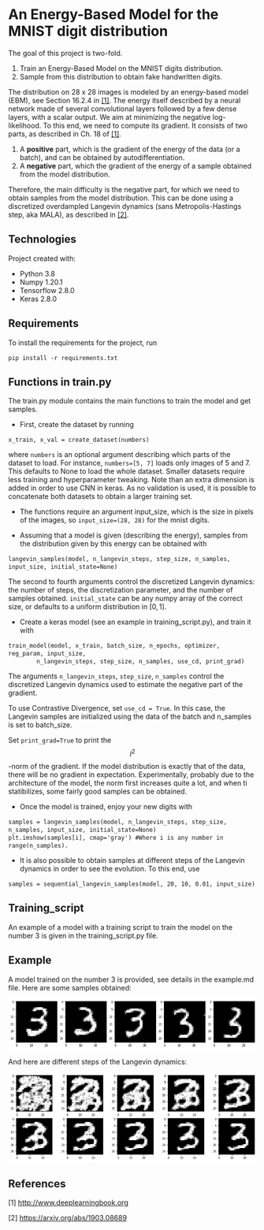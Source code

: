 # An Energy-Based Model for the MNIST digit distribution

The goal of this project is two-fold.

1. Train an Energy-Based Model on the MNIST digits distribution.
2. Sample from this distribution to obtain fake handwritten digits.

The distribution on 28 x 28 images is modeled by an energy-based model (EBM), see Section 16.2.4 in [[1]](#1). The energy itself described by a neural network made of several convolutional layers followed by a few dense layers, with a scalar output. We aim at minimizing the negative log-likelihood. To this end, we need to compute its gradient. It consists of two parts, as described in Ch. 18 of [[1]](#1).

1. A **positive** part, which is the gradient of the energy of the data (or a batch), and can be obtained by autodifferentiation.
2. A **negative** part, which the gradient of the energy of a sample obtained from the model distribution.

Therefore, the main difficulty is the negative part, for which we need to obtain samples from the model distribution. This can be done using a discretized overdampled Langevin dynamics (sans Metropolis-Hastings step, aka MALA), as described in [[2]](#2).

## Technologies

Project created with:
- Python 3.8
- Numpy 1.20.1
- Tensorflow 2.8.0
- Keras 2.8.0

## Requirements

To install the requirements for the project, run
```
pip install -r requirements.txt
```

## Functions in train.py

The train.py module contains the main functions to train the model and get samples.

- First, create the dataset by running

```
x_train, x_val = create_dataset(numbers)
```

where `numbers` is an optional argument describing which parts of the dataset to load. For instance, `numbers=[5, 7]` loads only images of 5 and 7. This defaults to None to load the whole dataset. Smaller datasets require less training and hyperparameter tweaking. Note than an extra dimension is added in order to use CNN in keras. As no validation is used, it is possible to concatenate both datasets to obtain a larger training set.

- The functions require an argument input_size, which is the size in pixels of the images, so `input_size=(28, 28)` for the mnist digits.

- Assuming that a model is given (describing the energy), samples from the distribution given by this energy can be obtained with

```
langevin_samples(model, n_langevin_steps, step_size, n_samples, input_size, initial_state=None)
```

The second to fourth arguments control the discretized Langevin dynamics: the number of steps, the discretization parameter, and the number of samples obtained. `initial_state` can be any numpy array of the correct size, or defaults to a uniform distribution in $[0,1]$.

- Create a keras model (see an example in training_script.py), and train it with

```
train_model(model, x_train, batch_size, n_epochs, optimizer, reg_param, input_size,
        n_langevin_steps, step_size, n_samples, use_cd, print_grad)
```

The arguments `n_langevin_steps`, `step_size`, `n_samples` control the discretized Langevin dynamics used to estimate the negative part of the gradient.

To use Contrastive Divergence, set `use_cd = True`. In this case, the Langevin samples are initialized using the data of the batch and n_samples is set to batch_size.

Set `print_grad=True` to print the $$l^2$$-norm of the gradient. If the model distribution is exactly that of the data, there will be no gradient in expectation. Experimentally, probably due to the architecture of the model, the norm first increases quite a lot, and when ti statibilizes, some fairly good samples can be obtained.

- Once the model is trained, enjoy your new digits with
````
samples = langevin_samples(model, n_langevin_steps, step_size, n_samples, input_size, initial_state=None)
plt.imshow(samples[i], cmap='gray') #Where i is any number in range(n_samples).
````

- It is also possible to obtain samples at different steps of the Langevin dynamics in order to see the evolution. To this end, use
```
samples = sequential_langevin_samples(model, 20, 10, 0.01, input_size)
```

## Training_script

An example of a model with a training script to train the model on the number 3 is given in the training_script.py file.

## Example

A model trained on the number 3 is provided, see details in the example.md file. Here are some samples obtained:

![5 samples of the number 3](/images/samples_3.png)

And here are different steps of the Langevin dynamics:

![Seqwuential samples](/images/sequential_samples.png)


## References
<a id="1">[1]</a>
http://www.deeplearningbook.org

<a id="2">[2]</a>
https://arxiv.org/abs/1903.08689